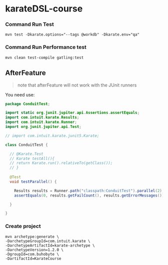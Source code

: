 # karateDSL-course

### Command Run Test

```
mvn test -Dkarate.options="--tags @workdb" -Dkarate.env="qa"
```
### Command Run Performance test

```
mvn clean test-compile gatling:test
```

## AfterFeature

>note that afterFeature will not work with the JUnit runners

You need use:
```java
package ConduitTest;

import static org.junit.jupiter.api.Assertions.assertEquals;
import com.intuit.karate.Results;
import com.intuit.karate.Runner;
import org.junit.jupiter.api.Test;

// import com.intuit.karate.junit5.Karate;

class ConduitTest {

  // @Karate.Test
  // Karate testAll(){
  // return Karate.run().relativeTo(getClass());
  // }
  
  @Test
  void testParallel() {

    Results results = Runner.path("classpath:ConduitTest").parallel(2);
    assertEquals(0, results.getFailCount(), results.getErrorMessages());

  }

}
```

### Create project

```
mvn archetype:generate \
-DarchetypeGroupId=com.intuit.karate \
-DarchetypeArtifactId=karate-archetype \
-DarchetypeVersion=1.2.0 \
-DgroupId=com.buhobyte \
-DartifactId=KarateCourse
```